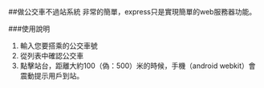 ##做公交車不過站系統
非常的簡單，express只是實現簡單的web服務器功能。

###使用說明
1. 輸入您要搭乘的公交車號
2. 從列表中確認公交車
3. 點擊站台，距離大約100（偽：500）米的時候，手機（android
   webkit）會震動提示用戶到站。

